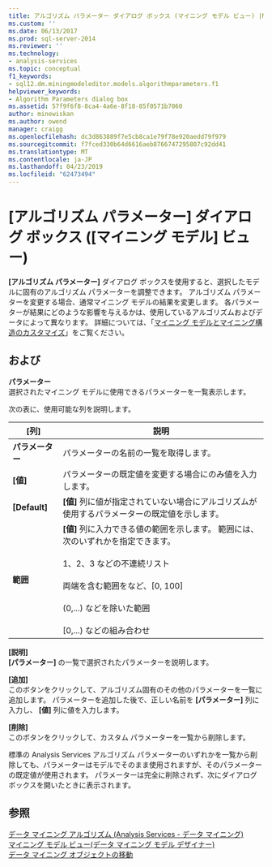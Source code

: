 ```yaml
---
title: アルゴリズム パラメーター ダイアログ ボックス (マイニング モデル ビュー) |Microsoft Docs
ms.custom: ''
ms.date: 06/13/2017
ms.prod: sql-server-2014
ms.reviewer: ''
ms.technology:
- analysis-services
ms.topic: conceptual
f1_keywords:
- sql12.dm.miningmodeleditor.models.algorithmparameters.f1
helpviewer_keywords:
- Algorithm Parameters dialog box
ms.assetid: 57f9f6f8-8ca4-4a6e-8f18-85f0571b7060
author: minewiskan
ms.author: owend
manager: craigg
ms.openlocfilehash: dc3d863889f7e5cb8ca1e79f78e920aedd79f979
ms.sourcegitcommit: f7fced330b64d6616aeb8766747295807c92dd41
ms.translationtype: MT
ms.contentlocale: ja-JP
ms.lasthandoff: 04/23/2019
ms.locfileid: "62473494"
---
```

# <a name="algorithm-parameters-dialog-box-mining-models-view"></a>[アルゴリズム パラメーター] ダイアログ ボックス ([マイニング モデル] ビュー)
  **[アルゴリズム パラメーター]** ダイアログ ボックスを使用すると、選択したモデルに固有のアルゴリズム パラメーターを調整できます。 アルゴリズム パラメーターを変更する場合、通常マイニング モデルの結果を変更します。 各パラメーターが結果にどのような影響を与えるかは、使用しているアルゴリズムおよびデータによって異なります。 詳細については、「[マイニング モデルとマイニング構造のカスタマイズ](data-mining/customize-mining-models-and-structure.md)」をご覧ください。  
  
## <a name="options"></a>および  
 **パラメーター**  
 選択されたマイニング モデルに使用できるパラメーターを一覧表示します。  
  
 次の表に、使用可能な列を説明します。  
  
|[列]|説明|  
|------------|-----------------|  
|**パラメーター**|パラメーターの名前の一覧を取得します。|  
|**[値]**|パラメーターの既定値を変更する場合にのみ値を入力します。|  
|**[Default]**|**[値]** 列に値が指定されていない場合にアルゴリズムが使用するパラメーターの既定値を示します。|  
|**範囲**|**[値]** 列に入力できる値の範囲を示します。 範囲には、次のいずれかを指定できます。<br /><br /> 1、2、3 などの不連続リスト<br /><br /> 両端を含む範囲をなど、[0, 100]<br /><br /> (0,...) などを除いた範囲<br /><br /> [0,...) などの組み合わせ|  
  
 **[説明]**  
 **[パラメーター]** の一覧で選択されたパラメーターを説明します。  
  
 **[追加]**  
 このボタンをクリックして、アルゴリズム固有のその他のパラメーターを一覧に追加します。 パラメーターを追加した後で、正しい名前を **[パラメーター]** 列に入力し、 **[値]** 列に値を入力します。  
  
 **[削除]**  
 このボタンをクリックして、カスタム パラメーターを一覧から削除します。  
  
 標準の Analysis Services アルゴリズム パラメーターのいずれかを一覧から削除しても、パラメーターはモデルでそのまま使用されますが、そのパラメーターの既定値が使用されます。 パラメーターは完全に削除されず、次にダイアログ ボックスを開いたときに表示されます。  
  
## <a name="see-also"></a>参照  
 [データ マイニング アルゴリズム &#40;Analysis Services - データ マイニング&#41;](data-mining/data-mining-algorithms-analysis-services-data-mining.md)   
 [マイニング モデル ビュー&#40;データ マイニング モデル デザイナー&#41;](mining-models-view-data-mining-model-designer.md)   
 [データ マイニング オブジェクトの移動](data-mining/moving-data-mining-objects.md)  
  
  
